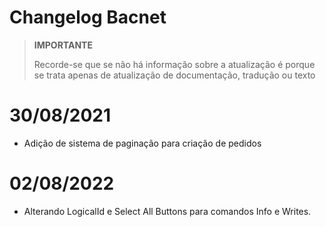# Changelog Bacnet


>**IMPORTANTE**
>
>Recorde-se que se não há informação sobre a atualização é porque se trata apenas de atualização de documentação, tradução ou texto

# 30/08/2021

- Adição de sistema de paginação para criação de pedidos


# 02/08/2022

- Alterando LogicalId e Select All Buttons para comandos Info e Writes.
